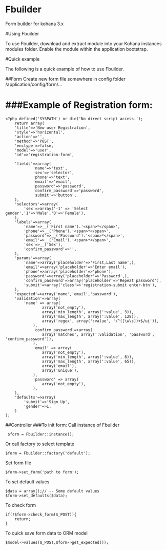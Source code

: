 # Fbuilder
Form builder for kohana 3.x

#Using Fbuilder

To use Fbuilder, download and extract module into your Kohana instances modules folder. Enable the module within the application bootstrap.

#Quick example

The following is a quick example of how to use Fbuilder.

##Form
Create new form file somewhere in config folder /application/config/form/...

###Example of Registration form:
======
	<?php defined('SYSPATH') or die('No direct script access.');
		return array(
		'title'=>'New user Registration',
		'style'=>'horizontal',
		'action'=>'',
		'method'=>'POST',
		'enctype'=>false,
		'model'=>'user',
		'id'=>'registration-form',
		
		'fields'=>array(
				'name'=>'text',
				'sex'=>'selector',
				'phone'=>'text',
				'email'=>'email',
				'password'=>'password',
				'confirm_password'=>'password',
				'submit'=>'button',
		),
		'selectors'=>array(
			'sex'=>array('-1' => 'Select gender','1'=>'Male','0'=>'Female'),
		),
		'labels'=>array(
			'name'=>__('First name').'<span>*</span>',
			'phone'=>__('Phone').'<span>*</span>',
			'password'=>__('Password').'<span>*</span>',
			'email'=>__('Email').'<span>*</span>',
			'sex'=>__('Sex'),
			'confirm_password'=>'',
		),
		'params'=>array(
			'name'=>array('placeholder'=>'First,Last name',),
			'email'=>array('placeholder'=>'Enter email'),
			'phone'=>array('placeholder'=>'phone'),
			'password'=>array('placeholder'=>'Password',),
			'confirm_password'=>array('placeholder'=>'Repeat password'),
			'submit'=>array('class'=>'registration-submit enter-btn'),
		),
		'expected'=>array('name','email','password'),
		'validation'=>array(
			'name' => array(
					array('not_empty'),
					array('min_length', array(':value', 3)),
					array('max_length', array(':value', 128)),
					array('regex', array(':value', '/^([\w\s])+$/ui')),
				),
				'confirm_password'=>array(
					array('matches', array(':validation', 'password', 'confirm_password')),
				),
				'email' => array(
					array('not_empty'),
					array('min_length', array(':value', 6)),
					array('max_length', array(':value', 65)),
					array('email'),
					array('unique'),
				),
				'password' => array(
					array('not_empty'),
				),
		),
		'defaults'=>array(
			'submit'=>'Sign Up',	
			'gender'=>1,
		)
	);

##Controller
###To init form:
Call instance of Fbuilder

	 $form = Fbuilder::instance(); 
Or call factory to select template 

	$form = Fbuilder::factory('default');

Set form file

	$form->set_form('path to form');

To set default values

	$data = array();// -- Some default values
	$form->set_defaults($data);

To check form

	if(!$form->check_form($_POST)){
  		return;
	}

To quick save form data to ORM model

	$model->values($_POST,$form->get_expected()); 
